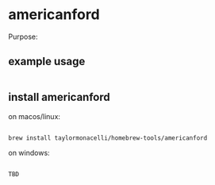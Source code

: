 # americanford

Purpose:


## example usage

```bash


```

## install americanford


on macos/linux:
```bash

brew install taylormonacelli/homebrew-tools/americanford

```


on windows:

```powershell

TBD

```
